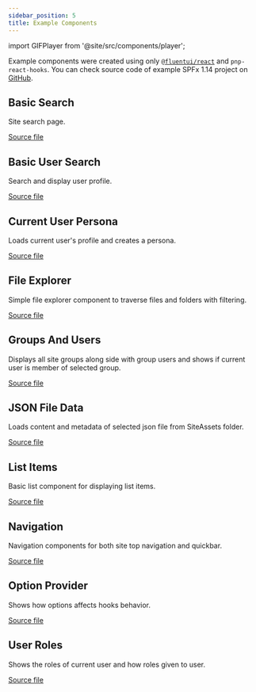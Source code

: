 ```yaml
---
sidebar_position: 5
title: Example Components
---
```


import GIFPlayer from '@site/src/components/player';

Example components were created using only [`@fluentui/react`](https://developer.microsoft.com/en-us/fluentui#/) and `pnp-react-hooks`. You can check source code of example SPFx 1.14 project on [GitHub](https://github.com/SuperioOne/pnp-react-hooks-examples).

## Basic Search

Site search page.

[Source file](https://github.com/SuperioOne/pnp-react-hooks-examples/blob/master/src/webparts/pnpReactHookExamples/components/ExamplesComponents/BasicSearch.tsx)

<GIFPlayer src="/pnp-react-hooks/showcases/search-showcase.mp4" />

## Basic User Search

Search and display user profile.

[Source file](https://github.com/SuperioOne/pnp-react-hooks-examples/blob/master/src/webparts/pnpReactHookExamples/components/ExamplesComponents/BasicUserSearch.tsx)

<GIFPlayer src="/pnp-react-hooks/showcases/user-search-showcase.mp4" />

## Current User Persona

Loads current user's profile and creates a persona.

[Source file](https://github.com/SuperioOne/pnp-react-hooks-examples/blob/master/src/webparts/pnpReactHookExamples/components/ExamplesComponents/CurrentUserPersona.tsx)

<GIFPlayer src="/pnp-react-hooks/showcases/user-persona-showcase.mp4" />

## File Explorer

Simple file explorer component to traverse files and folders with filtering.

[Source file](https://github.com/SuperioOne/pnp-react-hooks-examples/blob/master/src/webparts/pnpReactHookExamples/components/ExamplesComponents/FileExplorer.tsx)

<GIFPlayer src="/pnp-react-hooks/showcases/file-explorer-showcase.mp4" />

## Groups And Users

Displays all site groups along side with group users and shows if current user is member of selected group.

[Source file](https://github.com/SuperioOne/pnp-react-hooks-examples/blob/master/src/webparts/pnpReactHookExamples/components/ExamplesComponents/GroupsAndUsers.tsx)

<GIFPlayer src="/pnp-react-hooks/showcases/group-and-user-showcase.mp4" />

## JSON File Data

Loads content and metadata of selected json file from SiteAssets folder.

[Source file](https://github.com/SuperioOne/pnp-react-hooks-examples/blob/master/src/webparts/pnpReactHookExamples/components/ExamplesComponents/JsonFileData.tsx)

<GIFPlayer src="/pnp-react-hooks/showcases/file-read-showcase.mp4" />

## List Items

Basic list component for displaying list items.

[Source file](https://github.com/SuperioOne/pnp-react-hooks-examples/blob/master/src/webparts/pnpReactHookExamples/components/ExamplesComponents/ListItems.tsx)

<GIFPlayer src="/pnp-react-hooks/showcases/list-items-showcase.mp4" />

## Navigation

Navigation components for both site top navigation and quickbar.

[Source file](https://github.com/SuperioOne/pnp-react-hooks-examples/blob/master/src/webparts/pnpReactHookExamples/components/ExamplesComponents/Navigation.tsx)

<GIFPlayer src="/pnp-react-hooks/showcases/navigation-showcase.mp4" />

## Option Provider

Shows how options affects hooks behavior.

[Source file](https://github.com/SuperioOne/pnp-react-hooks-examples/blob/master/src/webparts/pnpReactHookExamples/components/ExamplesComponents/OptionProvider.tsx)

<GIFPlayer src="/pnp-react-hooks/showcases/options-showcase.mp4" />

## User Roles

Shows the roles of current user and how roles given to user.

[Source file](https://github.com/SuperioOne/pnp-react-hooks-examples/blob/master/src/webparts/pnpReactHookExamples/components/ExamplesComponents/UserRoles.tsx)

<GIFPlayer src="/pnp-react-hooks/showcases/user-role-showcase.mp4" />